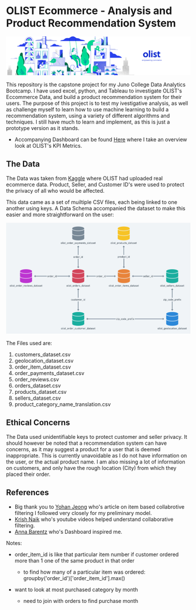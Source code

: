 # OLIST Ecommerce - Analysis and Product Recommendation System

![](./assets/olist.png)

This repository is the capstone project for my Juno College Data Analytics Bootcamp. I have used excel, python, and Tableau to investigate OLIST's Eccommerce Data, and build a product recommendation system for their users. The purpose of this project is to test my ivestigative analysis, as well as challenge myself to learn how to use machine learning to build a recommendation system, using a variety of different algorithms and techniques. I still have much to learn and implement, as this is just a prototype version as it stands. 

* Accompanying Dashboard can be found [Here](https://public.tableau.com/app/profile/bailey.wolkoff/viz/OLIST_KPI_Overview/OLISTOverview) where I take an overview look at OLIST's KPI Metrics. 

## The Data
The Data was taken from [Kaggle](https://www.kaggle.com/datasets/olistbr/brazilian-ecommerce) where OLIST had uploaded real ecommerce data. Product, Seller, and Customer ID's were used to protect the privacy of all who would be affected. 

This data came as a set of muiltiple CSV files, each being linked to one another using keys. A Data Schema accompanied the dataset to make this easier and more straightforward on the user:

![](./assets/schema.png)

The Files used are:
1. customers_dataset.csv
1. geolocation_dataset.csv
1. order_item_dataset.csv
1. order_payments_dataset.csv
1. order_reviews.csv
1. orders_dataset.csv
1. products_dataset.csv
1. sellers_dataset.csv
1. product_category_name_translation.csv

## Ethical Concerns

The Data used unidentifiable keys to protect customer and seller privacy. It should however be noted that a recommendation system can have concerns, as it may suggest a product for a user that is deemed inappropriate. This is currently unavoidable as I do not have information on the user, or the actual product name. I am also missing a lot of information on customers, and only have the rough location (City) from which they placed their order. 

## References
* Big thank you to [Yohan Jeong](https://towardsdatascience.com/item-based-collaborative-filtering-in-python-91f747200fab) who's article on item based collabrotive filtering I followed very closely for my preliminary model.
* [Krish Naik](https://www.youtube.com/watch?v=R64Lh1Qwl_0) who's youtube videos helped understand collaborative filtering. 
* [Anna Barentz](https://public.tableau.com/app/profile/annabarentz/viz/E-CommerceDashboardOlist/Dashboard3) who's Dashboard inspired me. 






Notes: 
* order_item_id is like that particular item number if customer ordered more than 1 one of the same product in that order
    * to find how many of a particular item was ordered: groupby('order_id')['order_item_id'].max()
    
* want to look at most purchased category by month
    * need to join with orders to find purchase month
